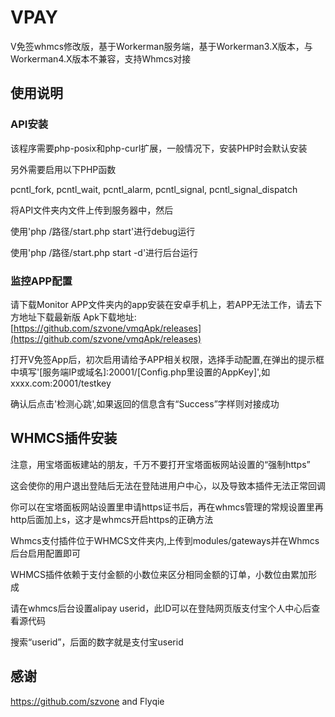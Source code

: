 # VPAY

V免签whmcs修改版，基于Workerman服务端，基于Workerman3.X版本，与Workerman4.X版本不兼容，支持Whmcs对接

## 使用说明

### API安装

该程序需要php-posix和php-curl扩展，一般情况下，安装PHP时会默认安装

另外需要启用以下PHP函数

pcntl_fork,
pcntl_wait,
pcntl_alarm,
pcntl_signal,
pcntl_signal_dispatch

将API文件夹内文件上传到服务器中，然后

使用'php /路径/start.php start'进行debug运行

使用'php /路径/start.php start -d'进行后台运行

### 监控APP配置

请下载Monitor APP文件夹内的app安装在安卓手机上，若APP无法工作，请去下方地址下载最新版
Apk下载地址:[https://github.com/szvone/vmqApk/releases](https://github.com/szvone/vmqApk/releases)

打开V免签App后，初次启用请给予APP相关权限，选择手动配置,在弹出的提示框中填写'[服务端IP或域名]:20001/[Config.php里设置的AppKey]',如 xxxx.com:20001/testkey

确认后点击'检测心跳',如果返回的信息含有“Success”字样则对接成功

## WHMCS插件安装

注意，用宝塔面板建站的朋友，千万不要打开宝塔面板网站设置的“强制https”

这会使你的用户退出登陆后无法在登陆进用户中心，以及导致本插件无法正常回调

你可以在宝塔面板网站设置里申请https证书后，再在whmcs管理的常规设置里再http后面加上s，这才是whmcs开启https的正确方法

Whmcs支付插件位于WHMCS文件夹内,上传到modules/gateways并在Whmcs后台启用配置即可

WHMCS插件依赖于支付金额的小数位来区分相同金额的订单，小数位由累加形成

请在whmcs后台设置alipay userid，此ID可以在登陆网页版支付宝个人中心后查看源代码

搜索“userid”，后面的数字就是支付宝userid

## 感谢

https://github.com/szvone and 
Flyqie
